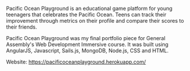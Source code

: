 Pacific Ocean Playground is an educational game platform for young teenagers that celebrates the Pacific Ocean. Teens can track their improvement through metrics on their profile and compare their scores to their friends.

Pacific Ocean Playground was my final portfolio piece for General Assembly's Web Development Immersive course. It was built using AngularJS, Javascript, Sails.js, MongoDB, Node.js, CSS and HTML.

Website: https://pacificoceanplayground.herokuapp.com/